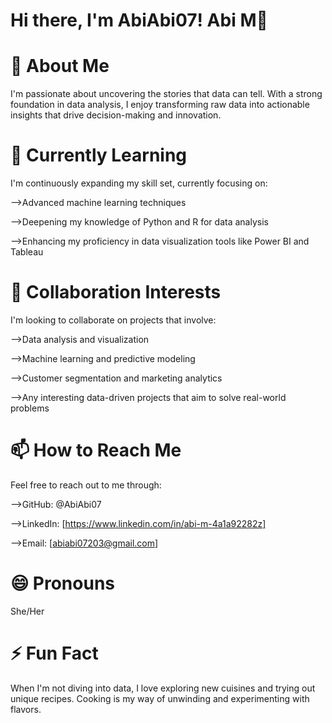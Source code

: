 # Hi there, I'm AbiAbi07! Abi M👋

# 👀 About Me

 I'm passionate about uncovering the stories that data can tell. With a strong foundation in data analysis, I enjoy transforming raw data into actionable insights that drive decision-making and innovation.

# 🌱 Currently Learning

 I'm continuously expanding my skill set, currently focusing on:

-->Advanced machine learning techniques

-->Deepening my knowledge of Python and R for data analysis

-->Enhancing my proficiency in data visualization tools like Power BI and Tableau

# 💞️ Collaboration Interests

 I'm looking to collaborate on projects that involve:

-->Data analysis and visualization

-->Machine learning and predictive modeling

-->Customer segmentation and marketing analytics

-->Any interesting data-driven projects that aim to solve real-world problems

# 📫 How to Reach Me

 Feel free to reach out to me through:

-->GitHub: @AbiAbi07

-->LinkedIn: [https://www.linkedin.com/in/abi-m-4a1a92282z]

-->Email: [abiabi07203@gmail.com]

# 😄 Pronouns

 She/Her

# ⚡ Fun Fact

 When I'm not diving into data, I love exploring new cuisines and trying out unique recipes. Cooking is my way of unwinding and experimenting with flavors.
